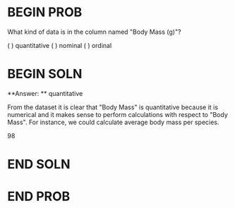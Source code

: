 # BEGIN PROB
What kind of data is in the column named "Body Mass (g)"?

( ) quantitative
( ) nominal
( ) ordinal

# BEGIN SOLN
**Answer: ** quantitative

From the dataset it is clear that "Body Mass" is quantitative because it is numerical and it makes sense to perform calculations with respect to "Body Mass". For instance, we could calculate average body mass per species.

<average>98</average>

# END SOLN

# END PROB